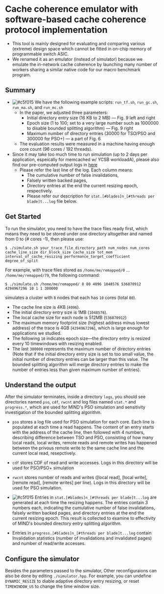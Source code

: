 # Cache coherence emulator with software-based cache coherence protocol implementation
- This tool is mainly designed for evaluating and comparing various (extreme) design space which cannot be fitted in on-chip memory of programmable switch ASIC.
- We renamed it as an emulator (instead of simulator) because we emulate the in-network cache coherence by launching many number of workers sharing a similar native code for our macro benchmark program. 

## Summary
- ![#c5f015](https://via.placeholder.com/15/c5f015/000000?text=+) We have the following example scripts: `run_tf.sh`, `run_gc.sh`, `run_ma.sh`, and `run_mc.sh`
  - In the paper, we adjusted three parameters:
    - Initial directory entry size (16 KB to 2 MB) — Fig. 9 left and right
    - Epoch size (1 to 100; set to a very large number such as 1000000 to disable bounded splitting algorithm) — Fig. 9 right
    - Maximum number of directory entries (30000 for TSO/PSO and 300000 for PSO+) — a part of Fig. 6
  - The evaluation results were measured in a machine having enough core count (96 cores / 192 threads).
- Since it may take too much time to run simulation (up to 2 days per application, espeically for memcached w/ YCSB workloadA), please also find our pre-computed output logs in [here](https://github.com/shsym/mind/tree/main/tools/cache_coherence_sim/bounded_split_eval)
  - Please refer the last line of the log. Each column means:
    - The cumulative number of false invalidations,
    - Falsely written backed pages,
    - Directory entries at the end the current resizing epoch, respectively.
    - Please refer our description for `stat.[#blades]n_[#threads per blade]t...log` file below.


## Get Started
To run the simulator, you need to have the trace files ready first, which means they need to be stored
under one directory altogether and named from 0 to (# cores -1), then please use:
```shell
$ ./simulate.sh your_trace_file_directory_path num_nodes num_cores cache_line_size dir_block_size cache_size tot_mem interval_of_cache_resizing performance_target_coefficient degree_of_split
```
For example, with trace files stored as `/home/me/remapped/0` ... `/home/me/remapped/79`, the following command:
```shell
$ ./simulate.sh /home/me/remapped/ 8 80 4096 1048576 536870912 4294967296 10 1 1 300000
```
simulates a cluster with `8` nodes that each has `10` cores (total `80`).
- The cache line size is 4KB (`4096`). 
- The initial directory entry size is 1MB (`1048576`).
- The local cache size for each node is 512MB (`536870912`)
- The maximum memory footprint size (highest address minus lowest address) of the trace is 4GB (`4294967296`), which is large enough for applications we studied.
- The following `10` indicates epoch size—the directory entry is resized every 10 timewindows with resizing enabled.
- The last `300000` represents the maximum number of directory entries (Note that if the initial directory entry size is set to too small value, the initial number of directory entries can be larger than this value. The bounded splitting algorithm will merge directory entries to make the number of entries less than given maximum number of entries).

## Understand the output
After the simulator terminates, inside a directory `logs`, you should see directories named `pso`, `cdf`, `rwcnt` and log files named `stat.*` and `progress.*`, which are used for MIND's PSO simulation and sensitivity investigation of the bounded splitting algorithm.
- `pso` stores a log file used for PSO simulation for each core. Each line is populated at each time a read happens.
The content of an entry starts with the address of the cache line, then followed with 4 numbers, describing difference between TSO and PSO, consisting of how many local reads, local writes, remote reads and remote writes has happened between the privous remote write to the same cache line and the current local read, resepctively.

- `cdf` stores CDF of read and write accesses. Logs in this directory will be used for PSO/PSO+ simulation

- `rwcnt` stores number of reads and writes ([local read], [local write], [remote read], [remote writes] per line). Logs in this directory will be used for PSO simulation.

- ![#c5f015](https://via.placeholder.com/15/c5f015/000000?text=+) Entries in `stat.[#blades]n_[#threads per blade]t...log` are generated at each time the resizing happens. The entries contain 3 numbers each, indicating the cumulative number of false invalidations, falsely written backed pages, and directory entries at the end the current resizing epoch.
This result is collected to examine to effectivity of MIND's bounded directory entry splitting algorithm.

- Entries in `progress.[#blades]n_[#threads per blade]t...log` contain Invalidation statistics (number of invalidations and invalidated pages) and number of read/write accesses.

## Configure the simulator
Besides the parameters passed to the simulator, Other reconfiguraions can also be done by editing `./simulator.hpp`.
For example, you can undefine `DYNAMIC_RESIZE` to diable adaptive directory entry resizing, or reset `TIMEWINDOW_US` to change the time window size.
